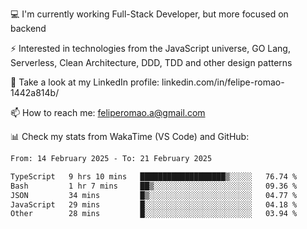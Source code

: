 💻 I'm currently working Full-Stack Developer, but more focused on backend

⚡ Interested in technologies from the JavaScript universe, GO Lang, Serverless, Clean Architecture, DDD, TDD and other design patterns

👥 Take a look at my LinkedIn profile: linkedin.com/in/felipe-romao-1442a814b/

📫 How to reach me: feliperomao.a@gmail.com

📊 Check my stats from WakaTime (VS Code) and GitHub:

<!--START_SECTION:waka-->

```txt
From: 14 February 2025 - To: 21 February 2025

TypeScript   9 hrs 10 mins   ███████████████████▒░░░░░   76.74 %
Bash         1 hr 7 mins     ██▒░░░░░░░░░░░░░░░░░░░░░░   09.36 %
JSON         34 mins         █▒░░░░░░░░░░░░░░░░░░░░░░░   04.77 %
JavaScript   29 mins         █░░░░░░░░░░░░░░░░░░░░░░░░   04.18 %
Other        28 mins         █░░░░░░░░░░░░░░░░░░░░░░░░   03.94 %
```

<!--END_SECTION:waka-->
